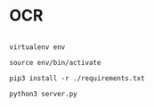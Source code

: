 # OCR

```shell

virtualenv env

source env/bin/activate

pip3 install -r ./requirements.txt

python3 server.py

```